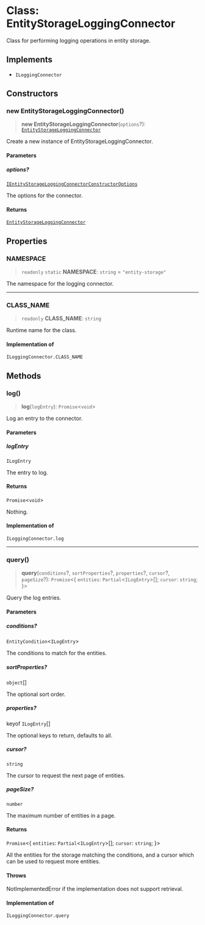 # Class: EntityStorageLoggingConnector

Class for performing logging operations in entity storage.

## Implements

- `ILoggingConnector`

## Constructors

### new EntityStorageLoggingConnector()

> **new EntityStorageLoggingConnector**(`options`?): [`EntityStorageLoggingConnector`](EntityStorageLoggingConnector.md)

Create a new instance of EntityStorageLoggingConnector.

#### Parameters

##### options?

[`IEntityStorageLoggingConnectorConstructorOptions`](../interfaces/IEntityStorageLoggingConnectorConstructorOptions.md)

The options for the connector.

#### Returns

[`EntityStorageLoggingConnector`](EntityStorageLoggingConnector.md)

## Properties

### NAMESPACE

> `readonly` `static` **NAMESPACE**: `string` = `"entity-storage"`

The namespace for the logging connector.

***

### CLASS\_NAME

> `readonly` **CLASS\_NAME**: `string`

Runtime name for the class.

#### Implementation of

`ILoggingConnector.CLASS_NAME`

## Methods

### log()

> **log**(`logEntry`): `Promise`\<`void`\>

Log an entry to the connector.

#### Parameters

##### logEntry

`ILogEntry`

The entry to log.

#### Returns

`Promise`\<`void`\>

Nothing.

#### Implementation of

`ILoggingConnector.log`

***

### query()

> **query**(`conditions`?, `sortProperties`?, `properties`?, `cursor`?, `pageSize`?): `Promise`\<\{ `entities`: `Partial`\<`ILogEntry`\>[]; `cursor`: `string`; \}\>

Query the log entries.

#### Parameters

##### conditions?

`EntityCondition`\<`ILogEntry`\>

The conditions to match for the entities.

##### sortProperties?

`object`[]

The optional sort order.

##### properties?

keyof `ILogEntry`[]

The optional keys to return, defaults to all.

##### cursor?

`string`

The cursor to request the next page of entities.

##### pageSize?

`number`

The maximum number of entities in a page.

#### Returns

`Promise`\<\{ `entities`: `Partial`\<`ILogEntry`\>[]; `cursor`: `string`; \}\>

All the entities for the storage matching the conditions,
and a cursor which can be used to request more entities.

#### Throws

NotImplementedError if the implementation does not support retrieval.

#### Implementation of

`ILoggingConnector.query`
